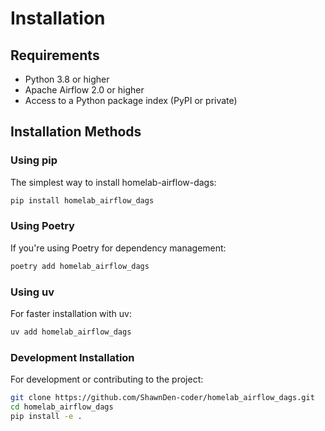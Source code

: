 # Installation

## Requirements

- Python 3.8 or higher
- Apache Airflow 2.0 or higher
- Access to a Python package index (PyPI or private)

## Installation Methods

### Using pip

The simplest way to install homelab-airflow-dags:

```bash
pip install homelab_airflow_dags
```

### Using Poetry

If you're using Poetry for dependency management:

```bash
poetry add homelab_airflow_dags
```

### Using uv

For faster installation with uv:

```bash
uv add homelab_airflow_dags
```

### Development Installation

For development or contributing to the project:

```bash
git clone https://github.com/ShawnDen-coder/homelab_airflow_dags.git
cd homelab_airflow_dags
pip install -e .
```

